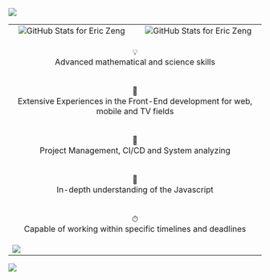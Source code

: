 <p align="left">
  <img src="https://readme-typing-svg.herokuapp.com?color=f664d9&size=32&duration=4000&vCenter=true&width=600&height=80&lines=Hi%2C+I+am+Eric+Zeng+👋;I+am+a+Javascript+Developer...;Front-End+Developer...;DevOps+Engineer." />
</p>

<table align="center">
  <tbody>
    <tr>
      <td width="50%" valign="middle" align="center">
        <img src="https://github-readme-stats.vercel.app/api?username=baymax44&show_icons=true&include_all_commits=true&count_private=true&theme=jolly&hide_border=true" alt="GitHub Stats for Eric Zeng" />
      </td>
      <td width="50%" valign="middle" align="center">
        <img src="https://github-readme-streak-stats.herokuapp.com/?user=baymax44&theme=jolly&hide_border=true" alt="GitHub Stats for Eric Zeng" />
      </td>
    </tr>
    <tr>
      <td colspan="2" valign="middle" align="center">
        <p>
          💡<br />Advanced mathematical and science skills
        </p>
      </td>
    </tr>
    <tr>
      <td colspan="2" valign="middle" align="center">
        <p>
          🥷<br />Extensive Experiences in the Front-End development for web, mobile and TV fields
        </p>
      </td>
    </tr>
    <tr>
      <td colspan="2" valign="middle" align="center">
        <p>
          🎩<br />Project Management, CI/CD and System analyzing
        </p>
      </td>
    </tr>
    <tr>
      <td colspan="2" valign="middle" align="center">
        <p>
          🔬<br />In-depth understanding of the Javascript
        </p>
      </td>
    </tr>
    <tr>
      <td colspan="2" valign="middle" align="center">
        <p>
          ⏱<br />Capable of working within specific timelines and deadlines
        </p>
      </td>
    </tr>
    <tr>
      <td colspan="2">
        <img src="https://github-readme-activity-graph.cyclic.app/graph?username=baymax44&color=f664d9&point=f664d9&bg_color=291b3e&hide_border=true" />
      </td>
    </tr>
  </tbody>
</table>

![](https://komarev.com/ghpvc/?username=baymax44&color=blueviolet)
